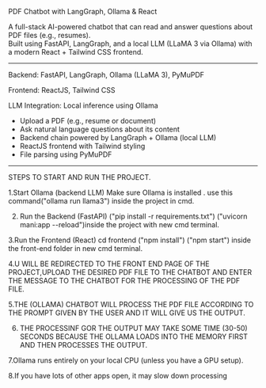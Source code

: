  PDF Chatbot with LangGraph, Ollama & React

A full-stack AI-powered chatbot that can read and answer questions about PDF files (e.g., resumes).  
Built using FastAPI, LangGraph, and a local LLM (LLaMA 3 via Ollama) with a modern React + Tailwind CSS frontend.

--------------------------------------------


Backend: FastAPI, LangGraph, Ollama (LLaMA 3), PyMuPDF

Frontend: ReactJS, Tailwind CSS

LLM Integration: Local inference using Ollama

- Upload a PDF (e.g., resume or document)
- Ask natural language questions about its content
- Backend chain powered by LangGraph + Ollama (local LLM)
- ReactJS frontend with Tailwind styling
- File parsing using PyMuPDF

-----------------------

STEPS TO START AND RUN  THE PROJECT.

1.Start Ollama (backend LLM)
    Make sure Ollama is installed	.
       use this command("ollama run llama3") inside the project in cmd.

2. Run the Backend (FastAPI)
	("pip install -r requirements.txt")
        ("uvicorn mani:app --reload")inside the project with new cmd terminal.

3.Run the Frontend (React)
       cd frontend
      ("npm install")
      ("npm start") inside the front-end folder in new cmd terminal.

4.U WILL BE REDIRECTED TO THE FRONT END PAGE OF THE PROJECT,UPLOAD THE DESIRED PDF FILE TO THE CHATBOT AND ENTER THE MESSAGE TO THE CHATBOT FOR THE PROCESSING OF THE PDF FILE.

5.THE (OLLAMA) CHATBOT WILL PROCESS THE PDF FILE ACCORDING TO THE PROMPT GIVEN BY THE USER AND IT WILL GIVE US THE  OUTPUT.

6. THE PROCESSINF GOR THE OUTPUT MAY TAKE SOME TIME (30-50) SECONDS BECAUSE THE OLLAMA LOADS INTO THE MEMORY FIRST AND THEN PROCESSES THE OUTPUT.

7.Ollama runs entirely on your local CPU (unless you have a GPU setup).

8.If you have lots of other apps open, it may slow down processing

